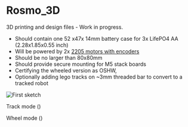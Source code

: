 # Rosmo_3D
3D printing and design files - Work in progress.

*	Should contain one 52 x47x 14mm battery case for 3x LifePO4 AA (2.28x1.85x0.55 inch)
*	Will be powered by 2x [2205 motors with encoders](https://ae01.alicdn.com/kf/H5db205d3acb24197b1f93c58d5f370b9e.jpg)
*	Should be no larger than 80x80mm
*	Should provide secure mounting for M5 stack boards
*	Certifying the wheeled version as OSHW, 
*	Optionally adding  lego tracks on ~3mm threaded bar to convert to a tracked robot

![First sketch](https://github.com/rosmo-robot/Rosmo_3D/blob/main/rosmo.png)

Track mode
()

Wheel mode
()
